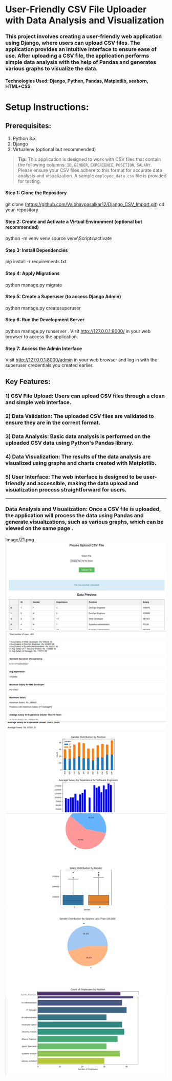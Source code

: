 # User-Friendly CSV File Uploader with Data Analysis and Visualization
### This project involves creating a user-friendly web application using Django, where users can upload CSV files. The application provides an intuitive interface to ensure ease of use. After uploading a CSV file, the application performs simple data analysis with the help of Pandas and generates various graphs to visualize the data.

#### Technologies Used: Django, Python, Pandas, Matplotlib, seaborn, HTML+CSS

# Setup Instructions:
## Prerequisites:
1) Python 3.x
2) Django 
3) Virtualenv (optional but recommended)
> **Tip:** This application is designed to work with CSV files that contain the following columns: `ID`, `GENDER`, `EXPERIENCE`, `POSITION`, `SALARY`. Please ensure your CSV files adhere to this format for accurate data analysis and visualization. A sample `employee_data.csv` file is provided for testing.

#### Step 1: Clone the Repository
git clone (https://github.com/Vaibhavpasalkar12/Django_CSV_Import.git)
cd your-repository
#### Step 2: Create and Activate a Virtual Environment (optional but recommended)
python -m venv venv
source venv\Scripts\activate
#### Step 3: Install Dependencies
pip install -r requirements.txt
#### Step 4: Apply Migrations
python manage.py migrate
#### Step 5: Create a Superuser (to access Django Admin)
python manage.py createsuperuser
#### Step 6: Run the Development Server
python manage.py runserver . 
Visit http://127.0.0.1:8000/ in your web browser to access the application.
#### Step 7: Access the Admin Interface
Visit http://127.0.0.1:8000/admin in your web browser and log in with the superuser credentials you created earlier.

## Key Features:

### 1) CSV File Upload: Users can upload CSV files through a clean and simple web interface.
### 2) Data Validation: The uploaded CSV files are validated to ensure they are in the correct format.
### 3) Data Analysis: Basic data analysis is performed on the uploaded CSV data using Python's Pandas library.
### 4) Data Visualization: The results of the data analysis are visualized using graphs and charts created with Matplotlib.
### 5) User Interface: The web interface is designed to be user-friendly and accessible, making the data upload and visualization process straightforward for users.

_____________________________________________________________________________________________________________________________________________________________________

### Data Analysis and Visualization: Once a CSV file is uploaded, the application will process the data using Pandas and generate visualizations, such as various graphs, which can be viewed on the same page .

Image/Z1.png
![Demo](Image/Z1.png)
![Demo](Image/Z2.png)
![Demo](Image/Z3.png)
![Demo](Image/Z4.png)
![Demo](Image/Z5.png)
![Demo](Image/Z6.png)
